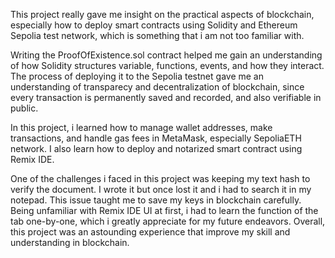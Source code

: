 This project really gave me insight on the practical aspects of blockchain, especially how to deploy smart contracts using Solidity and Ethereum Sepolia test network, which is something that i am not too familiar with. 

Writing the ProofOfExistence.sol contract helped me gain an understanding of how Solidity structures variable, functions, events, and how they interact. The process of deploying it to the Sepolia testnet gave me an understanding of transparecy and decentralization of blockchain, since every transaction is permanently saved and recorded, and also verifiable in public.

In this project, i learned how to manage wallet addresses, make transactions, and handle gas fees in MetaMask, especially SepoliaETH network. I also learn how to deploy and notarized smart contract using Remix IDE.

One of the challenges i faced in this project was keeping my text hash to verify the document. I wrote it but once lost it and i had to search it in my notepad. This issue taught me to save my keys in blockchain carefully. Being unfamiliar with Remix IDE UI at first, i had to learn the function of the tab one-by-one, which i greatly appreciate for my future endeavors. Overall, this project was an astounding experience that improve my skill and understanding in blockchain.
